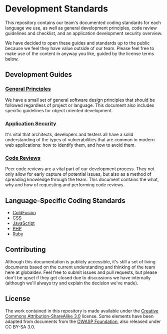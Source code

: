# Development Standards

This repository contains our team's documented coding standards for each
language we use, as well as general development principles, code review
guidelines and checklist, and an application development security overview.

We have decided to open these guides and standards up to the public because we
feel they have value outside of our team.  Please feel free to make use of the
content in anyway you like, guided by the license terms below.

## Development Guides

### [General Principles](principles.md)

We have a small set of general software design principles that should be
followed regardless of project or language.  This document also includes
specific guidelines for object oriented development.

### [Application Security](security.md)

It's vital that architects, developers and testers all have a solid
understanding of the types of vulnerabilities that are common in modern web
applications: how to identify them, and how to avoid them.

### [Code Reviews](code-reviews.md)

Peer code reviews are a vital part of our development process.  They not only
allow for early capture of potential issues, but also as a method of spreading
knowledge through the team.  This document contains the what, why and how of
requesting and performing code reviews.

## Language-Specific Coding Standards

* [ColdFusion](languages/coldfusion.md)
* [CSS](languages/css.md)
* [JavaScript](languages/javascript.md)
* [PHP](languages/php.md)
* [Ruby](languages/ruby.md)

## Contributing

Although this documentation is publicly accessible, it's still a set of living
documents based on the current understanding and thinking of the team here at
globaldev.  Feel free to submit issues and pull requests, but please don't be
upset if they get closed due to discussions we have internally (although we'll
always try and explain the decision we've made).

## License

The work contained in this repository is made available under the [Creative
Commons Attribution-ShareAlike 3.0][cc-by-sa] license.  Some elements have been
adapted from documents from the [OWASP Foundation][owasp], also released under
CC BY-SA 3.0.

[cc-by-sa]: http://creativecommons.org/licenses/by-sa/3.0/
[owasp]: https://www.owasp.org/
